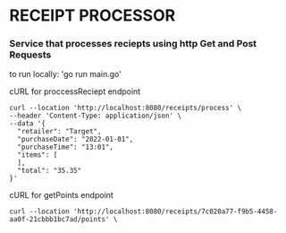 # RECEIPT PROCESSOR
### Service that processes reciepts using http Get and Post Requests
to run locally: 'go run main.go'

cURL for proccessReciept endpoint
````
curl --location 'http://localhost:8080/receipts/process' \
--header 'Content-Type: application/json' \
--data '{
  "retailer": "Target",
  "purchaseDate": "2022-01-01",
  "purchaseTime": "13:01",
  "items": [
  ],
  "total": "35.35"
}'
````



cURL for getPoints endpoint
````
curl --location 'http://localhost:8080/receipts/7c020a77-f9b5-4458-aa0f-21cbbb1bc7ad/points' \
````
